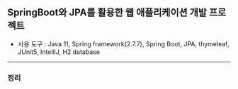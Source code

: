 ## SpringBoot와 JPA를 활용한 웹 애플리케이션 개발 프로젝트
- 사용 도구 : Java 11, Spring framework(2.7.7), Spring Boot, JPA, thymeleaf, JUnit5, IntelliJ, H2 database 
-------
### 정리